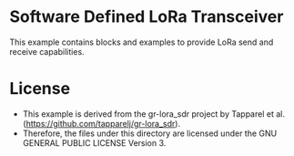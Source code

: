 # Software Defined LoRa Transceiver

This example contains blocks and examples to provide LoRa send and receive capabilities.

# License

- This example is derived from the gr-lora_sdr project by Tapparel et al. (https://github.com/tapparelj/gr-lora_sdr).
- Therefore, the files under this directory are licensed under the GNU GENERAL PUBLIC LICENSE Version 3.

